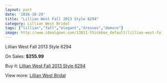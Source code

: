 ```yaml
---
layout: post
date: '2016-10-29'
title: "Lillian West Fall 2013 Style 6294"
category: Lillian West Bridal
tags: ["lillian","fall","elegant","dresses","demure"]
image: http://www.idealgown.com/13011-thickbox_default/lillian-west-fall-2013-style-6294.jpg
---
```

Lillian West Fall 2013 Style 6294

On Sales: **$255.99**
<a href="https://www.idealgown.com/en/lillian-west-bridal/5223-lillian-west-fall-2013-style-6294.html"><amp-img layout="responsive" width="600" height="600" src="//www.idealgown.com/13011-thickbox_default/lillian-west-fall-2013-style-6294.jpg" alt="Lillian West Fall 2013 Style 6294 0" /></a>
<a href="https://www.idealgown.com/en/lillian-west-bridal/5223-lillian-west-fall-2013-style-6294.html"><amp-img layout="responsive" width="600" height="600" src="//www.idealgown.com/13013-thickbox_default/lillian-west-fall-2013-style-6294.jpg" alt="Lillian West Fall 2013 Style 6294 1" /></a>
<a href="https://www.idealgown.com/en/lillian-west-bridal/5223-lillian-west-fall-2013-style-6294.html"><amp-img layout="responsive" width="600" height="600" src="//www.idealgown.com/13012-thickbox_default/lillian-west-fall-2013-style-6294.jpg" alt="Lillian West Fall 2013 Style 6294 2" /></a>

Buy it: [Lillian West Fall 2013 Style 6294](https://www.idealgown.com/en/lillian-west-bridal/5223-lillian-west-fall-2013-style-6294.html "Lillian West Fall 2013 Style 6294")

View more: [Lillian West Bridal](https://www.idealgown.com/en/70-lillian-west-bridal "Lillian West Bridal")